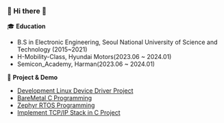 ### 👋 Hi there 👋


<!--
**RiHyeonKIM/RiHyeonKIM** is a ✨ _special_ ✨ repository because its `README.md` (this file) appears on your GitHub profile.

Here are some ideas to get you started:

- 🔭 I’m currently working on ...
- 🌱 I’m currently learning ...
- 👯 I’m looking to collaborate on ...
- 🤔 I’m looking for help with ...
- 💬 Ask me about ...
- 📫 How to reach me: gymoon10@naver.com
- 😄 Pronouns: ...
- ⚡ Fun fact: ...
-->

🎓 **Education** 
   
 - B.S in Electronic Engineering, Seoul National University of Science and Technology (2015~2021)
 - H-Mobility-Class, Hyundai Motors(2023.06 ~ 2024.01)
 - Semicon_Academy, Harman(2023.06 ~ 2024.01)


🌱 **Project & Demo** 
 - [Development Linux Device Driver Project](https://github.com/dlgus8648/Linux_device_driver)
 - [BareMetal C Programming](https://github.com/dlgus8648/BareMetal_Programming)
 - [Zephyr RTOS Programming](https://github.com/dlgus8648/KIMs_Zephyr)
 - [Implement TCP/IP Stack in C Project](https://github.com/dlgus8648/TCP-IP_stack_practice)






